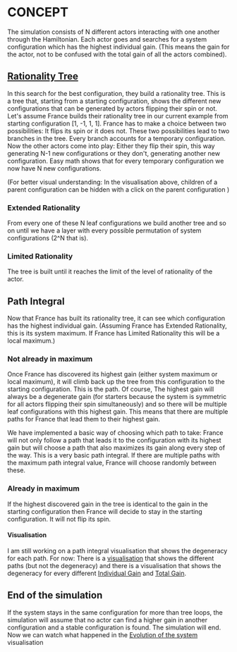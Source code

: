 # CONCEPT

The simulation consists of N different actors interacting with one another through the Hamiltonian.
Each actor goes and searches for a system configuration which has the highest individual gain.
(This means the gain for the actor, not to be confused with the total gain of all the actors combined).

## <a href="TreeData/Tree.html">Rationality Tree</a>
In this search for the best configuration, they build a rationality tree.
This is a tree that, starting from a starting configuration,
shows the different new configurations that can be generated by actors flipping their spin or not.
Let's assume France builds their rationality tree in our current example from starting configuration [1, -1, 1, 1].
France has to make a choice between two possibilities: It flips its spin or it does not.
These two possibilities lead to two branches in the tree.
Every branch accounts for a temporary configuration. Now the other actors come into play:
Either they flip their spin, this way generating N-1 new configurations or they don't, generating another new configuration.
Easy math shows that for every temporary configuration we now have N new configurations.

(For better visual understanding:
In the visualisation above, children of a parent configuration can be hidden with a click on the parent configuration )

### Extended Rationality
From every one of these N leaf configurations we build another tree and so on until we have a layer with every possible permutation of system configurations
(2^N that is).

### Limited Rationality
The tree is built until it reaches the limit of the level of rationality of the actor.

## Path Integral
Now that France has built its rationality tree, it can see which configuration has the highest individual gain.
(Assuming France has Extended Rationality, this is its system maximum.
If France has Limited Rationality this will be a local maximum.)

### Not already in maximum

Once France has discovered its highest gain (either system maximum or local maximum),
it will climb back up the tree from this configuration to the starting configuration.
This is the path.
Of course, The highest gain will always be a degenerate gain
(for starters because the system is symmetric for all actors flipping their spin simultaneously)
and so there will be multiple leaf configurations with this highest gain.
This means that there are multiple paths for France that lead them to their highest gain.

We have implemented a basic way of choosing which path to take:
France will not only follow a path that leads it to the configuration with its highest gain but will choose a path that also maximizes its gain along every step of the way.
This is a very basic path integral.
If there are multiple paths with the maximum path integral value, France will choose randomly between these.

### Already in maximum

If the highest discovered gain in the tree is identical to the gain in the starting configuration then France will decide to stay in the starting configuration.
It will not flip its spin.

#### Visualisation
I am still working on a path integral visualisation that shows the degeneracy for each path.
For now:
There is a <a href="PathIntegralData/paths.html">visualisation</a> that shows the different paths (but not the degeneracy)
and there is a visualisation that shows the degeneracy for every different <a href="DegeneracyData/Individual/IndividualGainHist.html">Individual Gain</a>
 and <a href="DegeneracyData/Total/GainHist.html">Total Gain</a>.

## End of the simulation
If the system stays in the same configuration for more than tree loops,
the simulation will assume that no actor can find a higher gain in another configuration and a stable configuration is found.
The simulation will end. Now we can watch what happened in the <a href="EvolutionData/Evolution.html">Evolution of the system</a> visualisation


